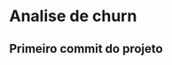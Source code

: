 
<!-- README.md is generated from README.Rmd. Please edit that file -->

# Analise de churn

## Primeiro commit do projeto
